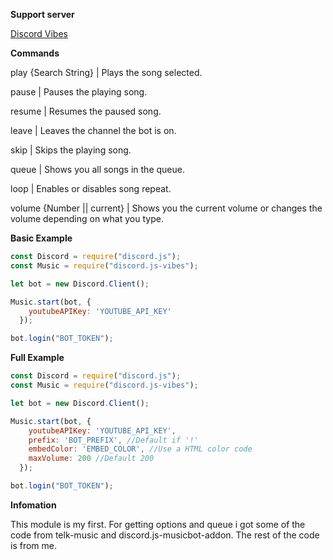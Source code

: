 __Support server__

[Discord Vibes](https://discord.gg/zf46prb)

__Commands__

play {Search String} | Plays the song selected.

pause | Pauses the playing song.

resume | Resumes the paused song.

leave | Leaves the channel the bot is on.

skip | Skips the playing song.

queue | Shows you all songs in the queue.

loop | Enables or disables song repeat.

volume {Number || current} | Shows you the current volume or changes the volume depending on what you type.

__Basic Example__

```javascript
const Discord = require("discord.js");
const Music = require("discord.js-vibes");

let bot = new Discord.Client();

Music.start(bot, {
    youtubeAPIKey: 'YOUTUBE_API_KEY'
  });

bot.login("BOT_TOKEN");
```

__Full Example__

```javascript
const Discord = require("discord.js");
const Music = require("discord.js-vibes");

let bot = new Discord.Client();

Music.start(bot, {
    youtubeAPIKey: 'YOUTUBE_API_KEY',
    prefix: 'BOT_PREFIX', //Default if '!'
    embedColor: 'EMBED_COLOR', //Use a HTML color code
    maxVolume: 200 //Default 200 
  });

bot.login("BOT_TOKEN");
```

__Infomation__

This module is my first. For getting options and queue i got some of the code from telk-music and discord.js-musicbot-addon. The rest of the code is from me.